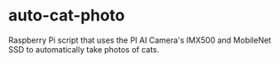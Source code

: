 # auto-cat-photo
Raspberry Pi script that uses the PI AI Camera's IMX500 and MobileNet SSD to automatically take photos of cats.
